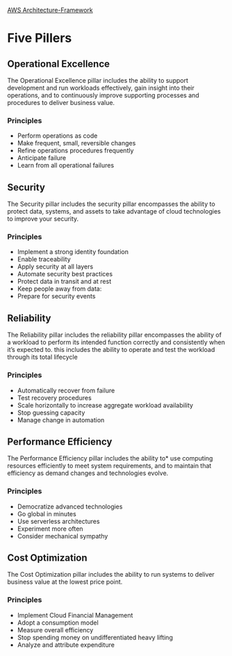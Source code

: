 [AWS Architecture-Framework](https://d1.awsstatic.com/whitepapers/architecture/AWS_Well-Architected_Framework.pdf)
# Five Pillers

## Operational Excellence
The Operational Excellence pillar includes the ability to support development and run
workloads effectively, gain insight into their operations, and to continuously improve
supporting processes and procedures to deliver business value.

### Principles
* Perform operations as code
* Make frequent, small, reversible changes
* Refine operations procedures frequently
* Anticipate failure
* Learn from all operational failures

## Security
The Security pillar includes the security pillar encompasses the ability to protect data,
systems, and assets to take advantage of cloud technologies to improve your security.

### Principles
* Implement a strong identity foundation
* Enable traceability
* Apply security at all layers
* Automate security best practices
* Protect data in transit and at rest
* Keep people away from data:
* Prepare for security events

## Reliability
The Reliability pillar includes the reliability pillar encompasses the ability of a workload to perform its intended function correctly and consistently when it’s expected to. this includes the ability to operate and test the workload through its total lifecycle

### Principles
* Automatically recover from failure
* Test recovery procedures
* Scale horizontally to increase aggregate workload availability
* Stop guessing capacity
* Manage change in automation

## Performance Efficiency
The Performance Efficiency pillar includes the ability to* use computing resources efficiently to meet system requirements, and to maintain that efficiency as demand changes and technologies evolve.

### Principles
* Democratize advanced technologies
* Go global in minutes
* Use serverless architectures
* Experiment more often
* Consider mechanical sympathy

## Cost Optimization
The Cost Optimization pillar includes the ability to run systems to deliver business value at the lowest price point.

### Principles
* Implement Cloud Financial Management
* Adopt a consumption model
* Measure overall efficiency
* Stop spending money on undifferentiated heavy lifting
* Analyze and attribute expenditure

